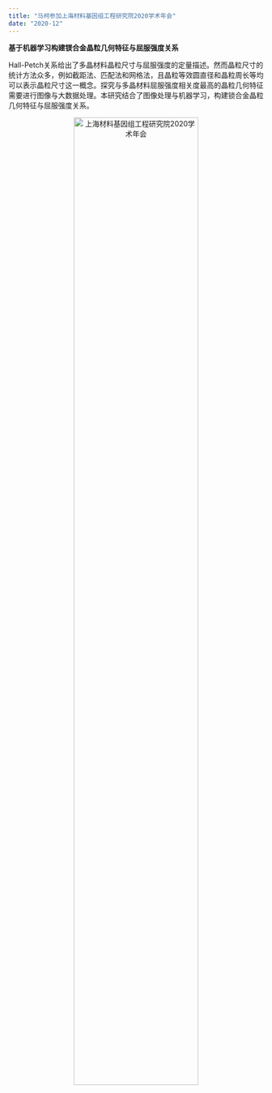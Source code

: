 ```yaml
---
title: "马柯参加上海材料基因组工程研究院2020学术年会"
date: "2020-12"
---
```


**基于机器学习构建镁合金晶粒几何特征与屈服强度关系**

Hall-Petch关系给出了多晶材料晶粒尺寸与屈服强度的定量描述。然而晶粒尺寸的统计方法众多，例如截距法、匹配法和网格法，且晶粒等效圆直径和晶粒周长等均可以表示晶粒尺寸这一概念。探究与多晶材料屈服强度相关度最高的晶粒几何特征需要进行图像与大数据处理。本研究结合了图像处理与机器学习，构建锁合金晶粒几何特征与屈服强度关系。

<p align="center">
  <img src="/images/indexPic/2020/make/nianhui.jpg" alt="上海材料基因组工程研究院2020学术年会" style="width:70%;" />
</p>